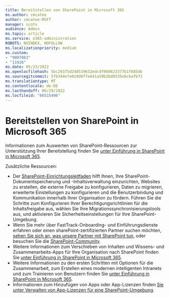 ```yaml
---
title: Bereitstellen von SharePoint in Microsoft 365
ms.author: cmcatee
author: cmcatee-MSFT
manager: scotv
audience: Admin
ms.topic: article
ms.service: o365-administration
ROBOTS: NOINDEX, NOFOLLOW
ms.localizationpriority: medium
ms.custom:
- "9007063"
- "11926"
ms.date: 05/23/2022
ms.openlocfilehash: 5bc29375d248539632edcdf066623377b1f6854b
ms.sourcegitcommit: 5fb344efe019d0f7e641a59b2bd0535e6cbafb72
ms.translationtype: MT
ms.contentlocale: de-DE
ms.lasthandoff: 06/29/2022
ms.locfileid: "66515496"
---
```

# <a name="deploy-sharepoint-in-microsoft-365"></a>Bereitstellen von SharePoint in Microsoft 365

Informationen zum Auswerten von SharePoint-Ressourcen zur Unterstützung Ihrer Bereitstellung finden Sie [unter Einführung in SharePoint in Microsoft 365](https://docs.microsoft.com/sharepoint/introduction). 

Zusätzliche Ressourcen: 

- Der [SharePoint-Einrichtungsleitfaden](https://go.microsoft.com/fwlink/?linkid=2071425) hilft Ihnen, Ihre SharePoint-Dokumentspeicherung und -Inhaltsverwaltung einzurichten, Websites zu erstellen, die externe Freigabe zu konfigurieren, Daten zu migrieren, erweiterte Einstellungen zu konfigurieren und die Benutzerbindung und Kommunikation innerhalb Ihrer Organisation zu fördern. Führen Sie die Schritte zum Konfigurieren Ihrer Berechtigungsrichtlinien für die Inhaltsfreigabe aus, wählen Sie Ihre Migrationssynchronisierungstools aus, und aktivieren Sie Sicherheitseinstellungen für Ihre SharePoint-Umgebung.
- Wenn Sie mehr über FastTrack-Onboarding- und Einführungsdienste erfahren oder einen sharePoint-zertifizierten Partner suchen möchten, [sehen Sie sich an, was unsere Partner mit SharePoint tun](https://www.microsoft.com/microsoft-365/sharepoint/sharepoint-partners-sharepoint-support), oder besuchen Sie die [SharePoint-Community](https://techcommunity.microsoft.com/t5/sharepoint/ct-p/SharePoint). 
- Weitere Informationen zum Verschieben von Inhalten und Wissens- und Zusammenarbeits-Apps für Ihre Organisation nach SharePoint finden Sie [unter Einführung in SharePoint in Microsoft 365](https://docs.microsoft.com/sharepoint/introduction#migration). 
- Weitere Informationen zu den ersten Schritten mit Optionen für die Zusammenarbeit, zum Erstellen eines modernen intelligenten Intranets und zum Trainieren von Benutzern finden Sie [unter Einführung in SharePoint in Microsoft 365](https://docs.microsoft.com/sharepoint/introduction#collaboration). 
- Informationen zum Hinzufügen von Apps oder App-Lizenzen finden [Sie unter Verwalten von App-Lizenzen für eine SharePoint-Umgebung](https://docs.microsoft.com/sharepoint/manage-app-licenses). 


